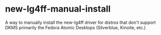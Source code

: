 # new-lg4ff-manual-install
A way to manually install the new-lg4ff driver for distros that don't support DKMS primarily the Fedora Atomic Desktops (Silverblue, Kinoite, etc.)
